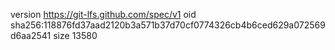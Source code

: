 version https://git-lfs.github.com/spec/v1
oid sha256:118876fd37aad2120b3a571b37d70cf0774326cb4b6ced629a072569d6aa2541
size 13580
